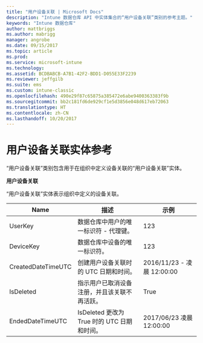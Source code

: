 ```yaml
---
title: "用户设备关联 | Microsoft Docs"
description: "Intune 数据仓库 API 中实体集合的“用户设备关联”类别的参考主题。"
keywords: "Intune 数据仓库"
author: mattbriggs
ms.author: mabrigg
manager: angrobe
ms.date: 09/15/2017
ms.topic: article
ms.prod: 
ms.service: microsoft-intune
ms.technology: 
ms.assetid: BCDBABCB-A7B1-42F2-BDD1-D055E33F2239
ms.reviewer: jeffgilb
ms.suite: ems
ms.custom: intune-classic
ms.openlocfilehash: 490e29f87c65875a385472e6abe9400363383f9b
ms.sourcegitcommit: bb2c181fd6de929cf1e5d3856e048d617eb72063
ms.translationtype: HT
ms.contentlocale: zh-CN
ms.lasthandoff: 10/20/2017
---
```

# <a name="reference-for-user-device-association-entity"></a>用户设备关联实体参考

“用户设备关联”类别包含用于在组织中定义设备关联的“用户设备关联”实体。

**用户设备关联**

“用户设备关联”实体表示组织中定义的设备关联。

| Name               | 描述                                                                                      | 示例                |
|--------------------|--------------------------------------------------------------------------------------------------|------------------------|
| UserKey            | 数据仓库中用户的唯一标识符 - 代理键。                             | 123                    |
| DeviceKey          | 数据仓库中设备的唯一标识符。                                           | 123                    |
| CreatedDateTimeUTC | 创建用户设备关联时的 UTC 日期和时间。                               | 2016/11/23 - 凌晨 12:00:00 |
| IsDeleted          | 指示用户已取消设备注册，并且该关联不再活跃。 | True                   |
| EndedDateTimeUTC   | IsDeleted 更改为 True 时的 UTC 日期和时间。                                         | 2017/06/23 凌晨 12:00:00 |